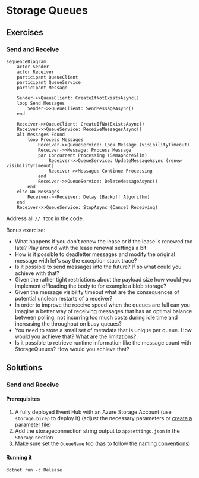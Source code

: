 # Storage Queues

## Exercises

### Send and Receive

```mermaid
sequenceDiagram
    actor Sender
    actor Receiver
    participant QueueClient
    participant QueueService
    participant Message

    Sender->>QueueClient: CreateIfNotExistsAsync()
    loop Send Messages
        Sender->>QueueClient: SendMessageAsync()
    end

    Receiver->>QueueClient: CreateIfNotExistsAsync()
    Receiver->>QueueService: ReceiveMessagesAsync()
    alt Messages Found
        loop Process Messages
            Receiver->>QueueService: Lock Message (visibilityTimeout)
            Receiver->>Message: Process Message
            par Concurrent Processing (SemaphoreSlim)
                Receiver->>QueueService: UpdateMessageAsync (renew visibilityTimeout)
                Receiver->>Message: Continue Processing
            end
            Receiver->>QueueService: DeleteMessageAsync()
        end
    else No Messages
        Receiver->>Receiver: Delay (Backoff Algorithm)
    end
    Receiver->>QueueService: StopAsync (Cancel Receiving)
```

Address all `// TODO` in the code.

Bonus exercise:
- What happens if you don't renew the lease or if the lease is renewed too late? Play around with the lease renewal settings a bit
- How is it possible to deadletter messages and modify the original message with let's say the exception stack trace?
- Is it possible to send messages into the future? If so what could you achieve with that?
- Given the rather tight restrictions about the payload size how would you implement offloading the body to for example a blob storage?
- Given the message visibility timeout what are the consequences of potential unclean restarts of a receiver?
- In order to improve the receive speed when the queues are full can you imagine a better way of receiving messages that has an optimal balance between polling, not incurring too much costs during idle time and increasing the throughput on busy queues?
- You need to store a small set of metadata that is unique per queue. How would you achieve that? What are the limitations?
- Is it possible to retrieve runtime information like the message count with StorageQueues? How would you achieve that?

## Solutions

### Send and Receive

#### Prerequisites

1. A fully deployed Event Hub with an Azure Storage Account (use `storage.bicep` to deploy it) (adjust the necessary parameters or [create a parameter file](https://learn.microsoft.com/en-us/azure/azure-resource-manager/bicep/parameter-files))
1. Add the storageconnection string output to `appsettings.json` in the `Storage` section
1. Make sure set the `QueueName` too (has to follow the [naming conventions](https://learn.microsoft.com/en-us/rest/api/storageservices/naming-queues-and-metadata))

#### Running it

`dotnet run -c Release`